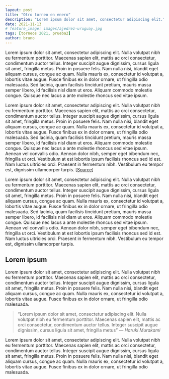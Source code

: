 ```yaml
---
layout: post
title: "Otro torneo en enero"
description: "Lorem ipsum dolor sit amet, consectetur adipiscing elit."
date: 2021-11-13
# feature_image: images/ajedrez-uruguay.jpg
tags: [torneos 2021, prueba2]
author: bruno
---
```


Lorem ipsum dolor sit amet, consectetur adipiscing elit. Nulla volutpat nibh eu fermentum porttitor. Maecenas sapien elit, mattis ac orci consectetur, condimentum auctor tellus. Integer suscipit augue dignissim, cursus ligula sit amet, fringilla metus. Proin in posuere felis. Nam nulla nisi, blandit eget aliquam cursus, congue ac quam. Nulla mauris ex, consectetur id volutpat a, lobortis vitae augue. Fusce finibus ex in dolor ornare, ut fringilla odio malesuada. Sed lacinia, quam facilisis tincidunt pretium, mauris massa semper libero, id facilisis nisl diam ut eros. Aliquam commodo molestie congue. Quisque nec lacus a ante molestie rhoncus sed vitae ipsum.

<!--more-->

Lorem ipsum dolor sit amet, consectetur adipiscing elit. Nulla volutpat nibh eu fermentum porttitor. Maecenas sapien elit, mattis ac orci consectetur, condimentum auctor tellus. Integer suscipit augue dignissim, cursus ligula sit amet, fringilla metus. Proin in posuere felis. Nam nulla nisi, blandit eget aliquam cursus, congue ac quam. Nulla mauris ex, consectetur id volutpat a, lobortis vitae augue. Fusce finibus ex in dolor ornare, ut fringilla odio malesuada. Sed lacinia, quam facilisis tincidunt pretium, mauris massa semper libero, id facilisis nisl diam ut eros. Aliquam commodo molestie congue. Quisque nec lacus a ante molestie rhoncus sed vitae ipsum. Aenean vel convallis odio. Aenean dolor nibh, semper eget bibendum nec, fringilla ut orci. Vestibulum at est lobortis ipsum facilisis rhoncus sed id est. Nam luctus ultricies orci. Praesent in fermentum nibh. Vestibulum eu tempor est, dignissim ullamcorper turpis. [[Source](https://en.wikipedia.org/wiki/Graphic_designer)]

Lorem ipsum dolor sit amet, consectetur adipiscing elit. Nulla volutpat nibh eu fermentum porttitor. Maecenas sapien elit, mattis ac orci consectetur, condimentum auctor tellus. Integer suscipit augue dignissim, cursus ligula sit amet, fringilla metus. Proin in posuere felis. Nam nulla nisi, blandit eget aliquam cursus, congue ac quam. Nulla mauris ex, consectetur id volutpat a, lobortis vitae augue. Fusce finibus ex in dolor ornare, ut fringilla odio malesuada. Sed lacinia, quam facilisis tincidunt pretium, mauris massa semper libero, id facilisis nisl diam ut eros. Aliquam commodo molestie congue. Quisque nec lacus a ante molestie rhoncus sed vitae ipsum. Aenean vel convallis odio. Aenean dolor nibh, semper eget bibendum nec, fringilla ut orci. Vestibulum at est lobortis ipsum facilisis rhoncus sed id est. Nam luctus ultricies orci. Praesent in fermentum nibh. Vestibulum eu tempor est, dignissim ullamcorper turpis.

## Lorem ipsum

Lorem ipsum dolor sit amet, consectetur adipiscing elit. Nulla volutpat nibh eu fermentum porttitor. Maecenas sapien elit, mattis ac orci consectetur, condimentum auctor tellus. Integer suscipit augue dignissim, cursus ligula sit amet, fringilla metus. Proin in posuere felis. Nam nulla nisi, blandit eget aliquam cursus, congue ac quam. Nulla mauris ex, consectetur id volutpat a, lobortis vitae augue. Fusce finibus ex in dolor ornare, ut fringilla odio malesuada.

> “Lorem ipsum dolor sit amet, consectetur adipiscing elit. Nulla volutpat nibh eu fermentum porttitor. Maecenas sapien elit, mattis ac orci consectetur, condimentum auctor tellus. Integer suscipit augue dignissim, cursus ligula sit amet, fringilla metus” 
> <cite>― Haruki Murakami</cite>

Lorem ipsum dolor sit amet, consectetur adipiscing elit. Nulla volutpat nibh eu fermentum porttitor. Maecenas sapien elit, mattis ac orci consectetur, condimentum auctor tellus. Integer suscipit augue dignissim, cursus ligula sit amet, fringilla metus. Proin in posuere felis. Nam nulla nisi, blandit eget aliquam cursus, congue ac quam. Nulla mauris ex, consectetur id volutpat a, lobortis vitae augue. Fusce finibus ex in dolor ornare, ut fringilla odio malesuada.